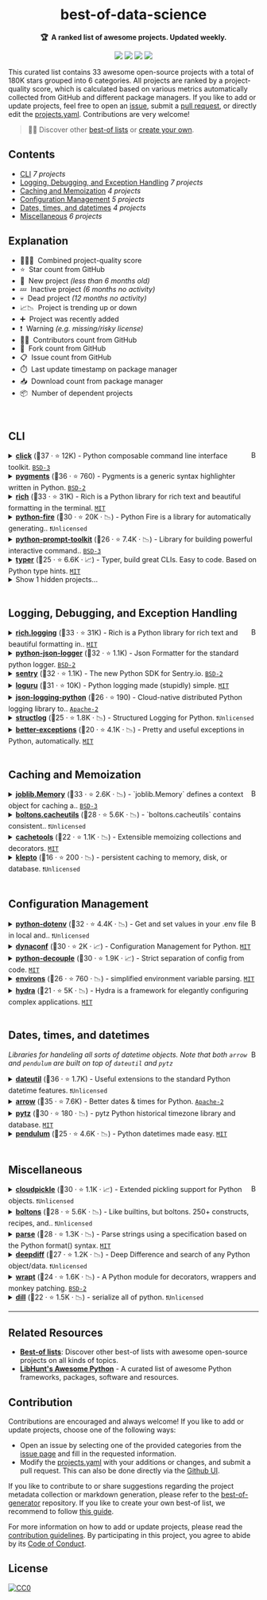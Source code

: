 <!-- markdownlint-disable -->
<h1 align="center">
    best-of-data-science
    <br>
</h1>

<p align="center">
    <strong>🏆&nbsp; A ranked list of awesome projects. Updated weekly.</strong>
</p>

<p align="center">
    <a href="https://best-of.org" title="Best-of Badge"><img src="http://bit.ly/3o3EHNN"></a>
    <a href="#Contents" title="Project Count"><img src="https://img.shields.io/badge/projects-33-blue.svg?color=5ac4bf"></a>
    <a href="#Contribution" title="Contributions are welcome"><img src="https://img.shields.io/badge/contributions-welcome-green.svg"></a>
    <a href="https://github.com/tpvasconcelos/best-of-data-science/releases" title="Best-of Updates"><img src="https://img.shields.io/github/release-date/tpvasconcelos/best-of-data-science?color=green&label=updated"></a>
</p>

This curated list contains 33 awesome open-source projects with a total of 180K stars grouped into 6 categories. All projects are ranked by a project-quality score, which is calculated based on various metrics automatically collected from GitHub and different package managers. If you like to add or update projects, feel free to open an [issue](https://github.com/tpvasconcelos/best-of-data-science/issues/new/choose), submit a [pull request](https://github.com/tpvasconcelos/best-of-data-science/pulls), or directly edit the [projects.yaml](https://github.com/tpvasconcelos/best-of-data-science/edit/main/projects.yaml). Contributions are very welcome!

> 🧙‍♂️  Discover other [best-of lists](https://best-of.org) or [create your own](https://github.com/best-of-lists/best-of/blob/main/create-best-of-list.md).

## Contents

- [CLI](#cli) _7 projects_
- [Logging, Debugging, and Exception Handling](#logging-debugging-and-exception-handling) _7 projects_
- [Caching and Memoization](#caching-and-memoization) _4 projects_
- [Configuration Management](#configuration-management) _5 projects_
- [Dates, times, and datetimes](#dates-times-and-datetimes) _4 projects_
- [Miscellaneous](#miscellaneous) _6 projects_

## Explanation
- 🥇🥈🥉&nbsp; Combined project-quality score
- ⭐️&nbsp; Star count from GitHub
- 🐣&nbsp; New project _(less than 6 months old)_
- 💤&nbsp; Inactive project _(6 months no activity)_
- 💀&nbsp; Dead project _(12 months no activity)_
- 📈📉&nbsp; Project is trending up or down
- ➕&nbsp; Project was recently added
- ❗️&nbsp; Warning _(e.g. missing/risky license)_
- 👨‍💻&nbsp; Contributors count from GitHub
- 🔀&nbsp; Fork count from GitHub
- 📋&nbsp; Issue count from GitHub
- ⏱️&nbsp; Last update timestamp on package manager
- 📥&nbsp; Download count from package manager
- 📦&nbsp; Number of dependent projects

<br>

## CLI

<a href="#contents"><img align="right" width="15" height="15" src="https://bit.ly/382Vmvi" alt="Back to top"></a>

<details><summary><b><a href="https://github.com/pallets/click">click</a></b> (🥇37 ·  ⭐ 12K) - Python composable command line interface toolkit. <code><a href="http://bit.ly/3aKzpTv">BSD-3</a></code></summary>

- [GitHub](https://github.com/pallets/click) (👨‍💻 310 · 🔀 1.2K · 📦 650K · 📋 1.3K - 4% open · ⏱️ 11.11.2021):

	```
	git clone https://github.com/pallets/click
	```
- [PyPi](https://pypi.org/project/click) (📥 100M / month):
	```
	pip install click
	```
</details>
<details><summary><b><a href="https://github.com/pygments/pygments">pygments</a></b> (🥈36 ·  ⭐ 760) - Pygments is a generic syntax highlighter written in Python. <code><a href="http://bit.ly/3rqEWVr">BSD-2</a></code></summary>

- [GitHub](https://github.com/pygments/pygments) (👨‍💻 660 · 🔀 320 · 📦 260K · 📋 1.5K - 20% open · ⏱️ 09.11.2021):

	```
	git clone https://github.com/pygments/pygments
	```
- [PyPi](https://pypi.org/project/Pygments) (📥 33M / month):
	```
	pip install Pygments
	```
</details>
<details><summary><b><a href="https://github.com/willmcgugan/rich">rich</a></b> (🥈33 ·  ⭐ 31K) - Rich is a Python library for rich text and beautiful formatting in the terminal. <code><a href="http://bit.ly/34MBwT8">MIT</a></code></summary>

- [GitHub](https://github.com/willmcgugan/rich) (👨‍💻 130 · 🔀 970 · 📦 8.3K · 📋 580 - 2% open · ⏱️ 09.11.2021):

	```
	git clone https://github.com/willmcgugan/rich
	```
- [PyPi](https://pypi.org/project/rich) (📥 2.6M / month):
	```
	pip install rich
	```
</details>
<details><summary><b><a href="https://github.com/google/python-fire">python-fire</a></b> (🥉30 ·  ⭐ 20K · 📉) - Python Fire is a library for automatically generating.. <code>❗Unlicensed</code></summary>

- [GitHub](https://github.com/google/python-fire) (👨‍💻 46 · 🔀 1.2K · 📦 9.6K · 📋 240 - 40% open · ⏱️ 17.06.2021):

	```
	git clone https://github.com/google/python-fire
	```
- [PyPi](https://pypi.org/project/fire) (📥 1.6M / month):
	```
	pip install fire
	```
</details>
<details><summary><b><a href="https://github.com/prompt-toolkit/python-prompt-toolkit">python-prompt-toolkit</a></b> (🥉26 ·  ⭐ 7.4K · 📉) - Library for building powerful interactive command.. <code><a href="http://bit.ly/3aKzpTv">BSD-3</a></code></summary>

- [GitHub](https://github.com/prompt-toolkit/python-prompt-toolkit) (👨‍💻 190 · 🔀 570 · 📋 920 - 45% open · ⏱️ 03.11.2021):

	```
	git clone https://github.com/prompt-toolkit/python-prompt-toolkit
	```
- [PyPi](https://pypi.org/project/prompt-toolkit) (📥 24M / month):
	```
	pip install prompt-toolkit
	```
</details>
<details><summary><b><a href="https://github.com/tiangolo/typer">typer</a></b> (🥉25 ·  ⭐ 6.6K · 📈) - Typer, build great CLIs. Easy to code. Based on Python type hints. <code><a href="http://bit.ly/34MBwT8">MIT</a></code></summary>

- [GitHub](https://github.com/tiangolo/typer) (👨‍💻 9 · 🔀 240 · 📋 210 - 54% open · ⏱️ 30.08.2021):

	```
	git clone https://github.com/tiangolo/typer
	```
- [PyPi](https://pypi.org/project/typer) (📥 4.4M / month):
	```
	pip install typer
	```
</details>
<details><summary>Show 1 hidden projects...</summary>

- <b><a href="https://github.com/amjith/fuzzyfinder">fuzzyfinder</a></b> (🥉18 ·  ⭐ 360 · 💀) - Fuzzy Finder implemented in Python. <code><a href="http://bit.ly/3aKzpTv">BSD-3</a></code>
</details>
<br>

## Logging, Debugging, and Exception Handling

<a href="#contents"><img align="right" width="15" height="15" src="https://bit.ly/382Vmvi" alt="Back to top"></a>

<details><summary><b><a href="https://github.com/willmcgugan/rich">rich.logging</a></b> (🥇33 ·  ⭐ 31K) - Rich is a Python library for rich text and beautiful formatting in.. <code><a href="http://bit.ly/34MBwT8">MIT</a></code></summary>

- [GitHub](https://github.com/willmcgugan/rich) (👨‍💻 130 · 🔀 970 · 📦 8.3K · 📋 580 - 2% open · ⏱️ 09.11.2021):

	```
	git clone https://github.com/willmcgugan/rich
	```
- [PyPi](https://pypi.org/project/rich) (📥 2.6M / month):
	```
	pip install rich
	```
</details>
<details><summary><b><a href="https://github.com/madzak/python-json-logger">python-json-logger</a></b> (🥈32 ·  ⭐ 1.1K) - Json Formatter for the standard python logger. <code><a href="http://bit.ly/3rqEWVr">BSD-2</a></code></summary>

- [GitHub](https://github.com/madzak/python-json-logger) (👨‍💻 46 · 🔀 160 · 📦 18K · 📋 68 - 32% open · ⏱️ 27.07.2021):

	```
	git clone https://github.com/madzak/python-json-logger
	```
- [PyPi](https://pypi.org/project/python-json-logger) (📥 4.2M / month):
	```
	pip install python-json-logger
	```
</details>
<details><summary><b><a href="https://github.com/getsentry/sentry-python">sentry</a></b> (🥈32 ·  ⭐ 1.1K) - The new Python SDK for Sentry.io. <code><a href="http://bit.ly/3rqEWVr">BSD-2</a></code></summary>

- [GitHub](https://github.com/getsentry/sentry-python) (👨‍💻 100 · 🔀 230 · 📥 4.5K · 📦 15K · 📋 570 - 30% open · ⏱️ 05.11.2021):

	```
	git clone https://github.com/getsentry/sentry-python
	```
- [PyPi](https://pypi.org/project/sentry-sdk) (📥 11M / month):
	```
	pip install sentry-sdk
	```
</details>
<details><summary><b><a href="https://github.com/Delgan/loguru">loguru</a></b> (🥉31 ·  ⭐ 10K) - Python logging made (stupidly) simple. <code><a href="http://bit.ly/34MBwT8">MIT</a></code></summary>

- [GitHub](https://github.com/Delgan/loguru) (👨‍💻 30 · 🔀 450 · 📦 12K · 📋 480 - 16% open · ⏱️ 09.09.2021):

	```
	git clone https://github.com/Delgan/loguru
	```
- [PyPi](https://pypi.org/project/loguru) (📥 2M / month):
	```
	pip install loguru
	```
</details>
<details><summary><b><a href="https://github.com/bobbui/json-logging-python">json-logging-python</a></b> (🥉26 ·  ⭐ 190) - Cloud-native distributed Python logging library to.. <code><a href="http://bit.ly/3nYMfla">Apache-2</a></code></summary>

- [GitHub](https://github.com/bobbui/json-logging-python) (👨‍💻 21 · 🔀 45 · 📦 210 · 📋 57 - 10% open · ⏱️ 24.07.2021):

	```
	git clone https://github.com/bobbui/json-logging-python
	```
- [PyPi](https://pypi.org/project/json-logging) (📥 750K / month):
	```
	pip install json-logging
	```
</details>
<details><summary><b><a href="https://github.com/hynek/structlog">structlog</a></b> (🥉25 ·  ⭐ 1.8K · 📉) - Structured Logging for Python. <code>❗Unlicensed</code></summary>

- [GitHub](https://github.com/hynek/structlog) (👨‍💻 79 · 🔀 140 · 📦 3.8K · 📋 200 - 13% open · ⏱️ 11.11.2021):

	```
	git clone https://github.com/hynek/structlog
	```
- [PyPi](https://pypi.org/project/structlog) (📥 2.5M / month):
	```
	pip install structlog
	```
</details>
<details><summary><b><a href="https://github.com/Qix-/better-exceptions">better-exceptions</a></b> (🥉20 ·  ⭐ 4.1K · 📉) - Pretty and useful exceptions in Python, automatically. <code><a href="http://bit.ly/34MBwT8">MIT</a></code></summary>

- [GitHub](https://github.com/Qix-/better-exceptions) (👨‍💻 15 · 🔀 180 · 📋 65 - 36% open · ⏱️ 19.10.2021):

	```
	git clone https://github.com/Qix-/better-exceptions
	```
- [PyPi](https://pypi.org/project/better-exceptions) (📥 28K / month):
	```
	pip install better-exceptions
	```
</details>
<br>

## Caching and Memoization

<a href="#contents"><img align="right" width="15" height="15" src="https://bit.ly/382Vmvi" alt="Back to top"></a>

<details><summary><b><a href="https://joblib.readthedocs.io/en/latest/generated/joblib.Memory.html">joblib.Memory</a></b> (🥇33 ·  ⭐ 2.6K · 📉) - `joblib.Memory` defines a context object for caching a.. <code><a href="http://bit.ly/3aKzpTv">BSD-3</a></code></summary>

- [GitHub](https://github.com/joblib/joblib) (👨‍💻 110 · 🔀 300 · 📦 140K · 📋 660 - 43% open · ⏱️ 08.11.2021):

	```
	git clone https://github.com/joblib/joblib
	```
- [PyPi](https://pypi.org/project/joblib) (📥 32M / month):
	```
	pip install joblib
	```
</details>
<details><summary><b><a href="https://boltons.readthedocs.io/en/latest/cacheutils.html">boltons.cacheutils</a></b> (🥈28 ·  ⭐ 5.6K · 📉) - `boltons.cacheutils` contains consistent.. <code>❗Unlicensed</code></summary>

- [GitHub](https://github.com/mahmoud/boltons) (👨‍💻 72 · 🔀 310 · 📥 23 · 📦 1.8K · 📋 130 - 28% open · ⏱️ 11.10.2021):

	```
	git clone https://github.com/mahmoud/boltons
	```
- [PyPi](https://pypi.org/project/boltons) (📥 1.2M / month):
	```
	pip install boltons
	```
</details>
<details><summary><b><a href="https://github.com/tkem/cachetools">cachetools</a></b> (🥉22 ·  ⭐ 1.1K · 📉) - Extensible memoizing collections and decorators. <code><a href="http://bit.ly/34MBwT8">MIT</a></code></summary>

- [GitHub](https://github.com/tkem/cachetools) (👨‍💻 7 · 🔀 120 · 📋 200 - 7% open · ⏱️ 11.10.2021):

	```
	git clone https://github.com/tkem/cachetools
	```
- [PyPi](https://pypi.org/project/cachetools) (📥 48M / month):
	```
	pip install cachetools
	```
</details>
<details><summary><b><a href="https://github.com/uqfoundation/klepto">klepto</a></b> (🥉16 ·  ⭐ 200 · 📉) - persistent caching to memory, disk, or database. <code>❗Unlicensed</code></summary>

- [GitHub](https://github.com/uqfoundation/klepto) (👨‍💻 2 · 🔀 23 · 📥 500 · 📋 94 - 48% open · ⏱️ 04.11.2021):

	```
	git clone https://github.com/uqfoundation/klepto
	```
- [PyPi](https://pypi.org/project/klepto) (📥 35K / month):
	```
	pip install klepto
	```
</details>
<br>

## Configuration Management

<a href="#contents"><img align="right" width="15" height="15" src="https://bit.ly/382Vmvi" alt="Back to top"></a>

<details><summary><b><a href="https://github.com/theskumar/python-dotenv">python-dotenv</a></b> (🥇32 ·  ⭐ 4.4K · 📉) - Get and set values in your .env file in local and.. <code>❗Unlicensed</code></summary>

- [GitHub](https://github.com/theskumar/python-dotenv) (👨‍💻 71 · 🔀 280 · 📦 160K · 📋 190 - 7% open · ⏱️ 11.11.2021):

	```
	git clone https://github.com/theskumar/python-dotenv
	```
- [PyPi](https://pypi.org/project/python-dotenv) (📥 13M / month):
	```
	pip install python-dotenv
	```
</details>
<details><summary><b><a href="https://github.com/rochacbruno/dynaconf">dynaconf</a></b> (🥈30 ·  ⭐ 2K · 📈) - Configuration Management for Python. <code><a href="http://bit.ly/34MBwT8">MIT</a></code></summary>

- [GitHub](https://github.com/rochacbruno/dynaconf) (👨‍💻 75 · 🔀 190 · 📦 1.9K · 📋 320 - 26% open · ⏱️ 26.10.2021):

	```
	git clone https://github.com/rochacbruno/dynaconf
	```
- [PyPi](https://pypi.org/project/dynaconf) (📥 510K / month):
	```
	pip install dynaconf
	```
</details>
<details><summary><b><a href="https://github.com/henriquebastos/python-decouple">python-decouple</a></b> (🥈30 ·  ⭐ 1.9K · 📈) - Strict separation of config from code. <code><a href="http://bit.ly/34MBwT8">MIT</a></code></summary>

- [GitHub](https://github.com/henriquebastos/python-decouple) (👨‍💻 27 · 🔀 140 · 📥 2 · 📦 51K · 📋 70 - 7% open · ⏱️ 30.09.2021):

	```
	git clone https://github.com/henriquebastos/python-decouple
	```
- [PyPi](https://pypi.org/project/python-decouple) (📥 640K / month):
	```
	pip install python-decouple
	```
</details>
<details><summary><b><a href="https://github.com/sloria/environs">environs</a></b> (🥉26 ·  ⭐ 760 · 📉) - simplified environment variable parsing. <code><a href="http://bit.ly/34MBwT8">MIT</a></code></summary>

- [GitHub](https://github.com/sloria/environs) (👨‍💻 22 · 🔀 50 · 📦 6.2K · 📋 68 - 8% open · ⏱️ 04.10.2021):

	```
	git clone https://github.com/sloria/environs
	```
- [PyPi](https://pypi.org/project/environs) (📥 480K / month):
	```
	pip install environs
	```
</details>
<details><summary><b><a href="https://github.com/facebookresearch/hydra">hydra</a></b> (🥉21 ·  ⭐ 5K · 📉) - Hydra is a framework for elegantly configuring complex applications. <code><a href="http://bit.ly/34MBwT8">MIT</a></code></summary>

- [GitHub](https://github.com/facebookresearch/hydra) (👨‍💻 81 · 🔀 370 · 📦 3 · 📋 910 - 9% open · ⏱️ 05.11.2021):

	```
	git clone https://github.com/facebookresearch/hydra
	```
- [PyPi](https://pypi.org/project/hydra) (📥 5.4K / month):
	```
	pip install hydra
	```
</details>
<br>

## Dates, times, and datetimes

<a href="#contents"><img align="right" width="15" height="15" src="https://bit.ly/382Vmvi" alt="Back to top"></a>

_Libraries for handeling all sorts of datetime objects. Note that both `arrow` and `pendulum` are built on top of `dateutil` and `pytz`_

<details><summary><b><a href="https://github.com/dateutil/dateutil">dateutil</a></b> (🥇36 ·  ⭐ 1.7K) - Useful extensions to the standard Python datetime features. <code>❗Unlicensed</code></summary>

- [GitHub](https://github.com/dateutil/dateutil) (👨‍💻 130 · 🔀 380 · 📥 35K · 📦 590K · 📋 590 - 37% open · ⏱️ 12.10.2021):

	```
	git clone https://github.com/dateutil/dateutil
	```
- [PyPi](https://pypi.org/project/python-dateutil) (📥 240M / month):
	```
	pip install python-dateutil
	```
</details>
<details><summary><b><a href="https://github.com/arrow-py/arrow">arrow</a></b> (🥈35 ·  ⭐ 7.6K) - Better dates & times for Python. <code><a href="http://bit.ly/3nYMfla">Apache-2</a></code></summary>

- [GitHub](https://github.com/arrow-py/arrow) (👨‍💻 250 · 🔀 590 · 📦 23K · 📋 440 - 13% open · ⏱️ 05.11.2021):

	```
	git clone https://github.com/arrow-py/arrow
	```
- [PyPi](https://pypi.org/project/arrow) (📥 5.4M / month):
	```
	pip install arrow
	```
</details>
<details><summary><b><a href="https://github.com/stub42/pytz">pytz</a></b> (🥉30 ·  ⭐ 180 · 📉) - pytz Python historical timezone library and database. <code><a href="http://bit.ly/34MBwT8">MIT</a></code></summary>

- [GitHub](https://github.com/stub42/pytz) (👨‍💻 16 · 🔀 56 · 📦 900K · 📋 38 - 39% open · ⏱️ 11.10.2021):

	```
	git clone https://github.com/stub42/pytz
	```
- [PyPi](https://pypi.org/project/pytz) (📥 78M / month):
	```
	pip install pytz
	```
</details>
<details><summary><b><a href="https://github.com/sdispater/pendulum">pendulum</a></b> (🥉25 ·  ⭐ 4.6K · 📉) - Python datetimes made easy. <code><a href="http://bit.ly/34MBwT8">MIT</a></code></summary>

- [GitHub](https://github.com/sdispater/pendulum) (👨‍💻 68 · 🔀 250 · 📋 400 - 42% open · ⏱️ 19.10.2021):

	```
	git clone https://github.com/sdispater/pendulum
	```
- [PyPi](https://pypi.org/project/pendulum) (📥 6.1M / month):
	```
	pip install pendulum
	```
</details>
<br>

## Miscellaneous

<a href="#contents"><img align="right" width="15" height="15" src="https://bit.ly/382Vmvi" alt="Back to top"></a>

<details><summary><b><a href="https://github.com/cloudpipe/cloudpickle">cloudpickle</a></b> (🥇30 ·  ⭐ 1.1K · 📈) - Extended pickling support for Python objects. <code>❗Unlicensed</code></summary>

- [GitHub](https://github.com/cloudpipe/cloudpickle) (👨‍💻 48 · 🔀 120 · 📥 19 · 📦 44K · 📋 200 - 30% open · ⏱️ 11.10.2021):

	```
	git clone https://github.com/cloudpipe/cloudpickle
	```
- [PyPi](https://pypi.org/project/cloudpickle) (📥 26M / month):
	```
	pip install cloudpickle
	```
</details>
<details><summary><b><a href="https://github.com/mahmoud/boltons">boltons</a></b> (🥈28 ·  ⭐ 5.6K · 📉) - Like builtins, but boltons. 250+ constructs, recipes, and.. <code>❗Unlicensed</code></summary>

- [GitHub](https://github.com/mahmoud/boltons) (👨‍💻 72 · 🔀 310 · 📥 23 · 📦 1.8K · 📋 130 - 28% open · ⏱️ 11.10.2021):

	```
	git clone https://github.com/mahmoud/boltons
	```
- [PyPi](https://pypi.org/project/boltons) (📥 1.2M / month):
	```
	pip install boltons
	```
</details>
<details><summary><b><a href="https://github.com/r1chardj0n3s/parse">parse</a></b> (🥈28 ·  ⭐ 1.3K · 📉) - Parse strings using a specification based on the Python format() syntax. <code><a href="http://bit.ly/34MBwT8">MIT</a></code></summary>

- [GitHub](https://github.com/r1chardj0n3s/parse) (👨‍💻 30 · 🔀 83 · 📦 9.6K · 📋 81 - 20% open · ⏱️ 04.06.2021):

	```
	git clone https://github.com/r1chardj0n3s/parse
	```
- [PyPi](https://pypi.org/project/parse) (📥 2.2M / month):
	```
	pip install parse
	```
</details>
<details><summary><b><a href="https://github.com/seperman/deepdiff">deepdiff</a></b> (🥉27 ·  ⭐ 1.2K · 📉) - Deep Difference and search of any Python object/data. <code>❗Unlicensed</code></summary>

- [GitHub](https://github.com/seperman/deepdiff) (👨‍💻 57 · 🔀 150 · 📦 2.5K · 📋 160 - 17% open · ⏱️ 13.10.2021):

	```
	git clone https://github.com/seperman/deepdiff
	```
- [PyPi](https://pypi.org/project/deepdiff) (📥 3M / month):
	```
	pip install deepdiff
	```
</details>
<details><summary><b><a href="https://github.com/GrahamDumpleton/wrapt">wrapt</a></b> (🥉24 ·  ⭐ 1.6K · 📉) - A Python module for decorators, wrappers and monkey patching. <code><a href="http://bit.ly/3rqEWVr">BSD-2</a></code></summary>

- [GitHub](https://github.com/GrahamDumpleton/wrapt) (👨‍💻 21 · 🔀 200 · 📋 140 - 18% open · ⏱️ 29.10.2021):

	```
	git clone https://github.com/GrahamDumpleton/wrapt
	```
- [PyPi](https://pypi.org/project/wrapt) (📥 38M / month):
	```
	pip install wrapt
	```
</details>
<details><summary><b><a href="https://github.com/uqfoundation/dill">dill</a></b> (🥉22 ·  ⭐ 1.5K · 📉) - serialize all of python. <code>❗Unlicensed</code></summary>

- [GitHub](https://github.com/uqfoundation/dill) (👨‍💻 31 · 🔀 130 · 📥 250K · 📋 360 - 38% open · ⏱️ 29.10.2021):

	```
	git clone https://github.com/uqfoundation/dill
	```
- [PyPi](https://pypi.org/project/dill) (📥 12M / month):
	```
	pip install dill
	```
</details>

---

## Related Resources

- [**Best-of lists**](https://best-of.org): Discover other best-of lists with awesome open-source projects on all kinds of topics.
- [**LibHunt's Awesome Python**](https://python.libhunt.com/) - A curated list of awesome Python frameworks, packages, software and resources.

## Contribution

Contributions are encouraged and always welcome! If you like to add or update projects, choose one of the following ways:

- Open an issue by selecting one of the provided categories from the [issue page](https://github.com/tpvasconcelos/best-of-data-science/issues/new/choose) and fill in the requested information.
- Modify the [projects.yaml](https://github.com/tpvasconcelos/best-of-data-science/blob/main/projects.yaml) with your additions or changes, and submit a pull request. This can also be done directly via the [Github UI](https://github.com/tpvasconcelos/best-of-data-science/edit/main/projects.yaml).

If you like to contribute to or share suggestions regarding the project metadata collection or markdown generation, please refer to the [best-of-generator](https://github.com/best-of-lists/best-of-generator) repository. If you like to create your own best-of list, we recommend to follow [this guide](https://github.com/best-of-lists/best-of/blob/main/create-best-of-list.md).

For more information on how to add or update projects, please read the [contribution guidelines](https://github.com/tpvasconcelos/best-of-data-science/blob/main/CONTRIBUTING.md). By participating in this project, you agree to abide by its [Code of Conduct](https://github.com/tpvasconcelos/best-of-data-science/blob/main/.github/CODE_OF_CONDUCT.md).

## License

[![CC0](https://mirrors.creativecommons.org/presskit/buttons/88x31/svg/by-sa.svg)](https://creativecommons.org/licenses/by-sa/4.0/)
